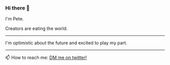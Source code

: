 ### Hi there 👋

I'm Pete.

Creators are eating the world.
___

I'm optimistic about the future and excited to play my part.
___

📫 How to reach me: [DM me on twitter!](http://twitter.com/petedram)

<!--
**petedram/petedram** is a ✨ _special_ ✨ repository because its `README.md` (this file) appears on your GitHub profile.

Here are some ideas to get you started:

- 🔭 I’m currently working on ...
- 🌱 I’m currently learning ...
- 👯 I’m looking to collaborate on ...
- 🤔 I’m looking for help with ...
- 💬 Ask me about ...
- 📫 How to reach me: ...
- 😄 Pronouns: ...
- ⚡ Fun fact: ...
-->

